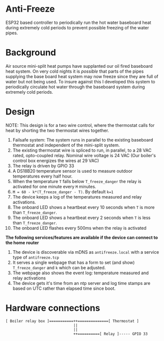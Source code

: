 # Anti-Freeze

ESP32 based controller to periodically run the hot water baseboard heat during 
extremely cold periods to prevent possible freezing of the water pipes.

# Background

Air source mini-split heat pumps have supplanted our oil fired baseboard heat 
system.  On very cold nights it is _possible_ that parts of the pipes supplying 
the base board heat system may now freeze since they are full of water but not 
being used. To insure against this I developed this system to periodically 
circulate hot water through the baseboard system during extremely cold periods.

# Design  

NOTE: This design is for a two wire control, where the thermostat calls for heat 
by shorting the two thermostat wires together.

1. Failsafe system: The system runs in parallel to the existing baseboard 
   thermostat and independent of the mini-split system.
1. The existing thermostat wire is spliced to run, in parallel, to a 28 VAC 
   rated, opto-coupled relay. Nominal wire voltage is 24 VAC (Our boiler's 
control box energizes the wires at 29 VAC)
1. The relay is driven by GPIO 33
1. A DS18B20 temperature sensor is used to measure outdoor temperatures every 
   half hour.
1. When the temperature `T` falls below `T_freeze_danger` the relay is activated 
   for one minute every `M` minutes. 
1. `M = 60 - k*(T_freeze_danger - T)`. By default `k=1`
1. The device keeps a log of the temperatures measured and relay activations.
1. The onboard LED shows a heartbeat every 10 seconds when `T` is more than 
   `T_freeze_danger`.
1. The onboard LED shows a heartbeat every 2 seconds when `T` is less than 
   `T_freeze_danger`.  
1. The onboard LED flashes every 500ms when the relay is activated

**The following services/features are available if the device can connect to the 
home router** 
1. The device is discoverable via mDNS as `antifreeze.local` with a service type 
   of `antifreeze.tcp`
1. It serves a single webpage that has a form to set (and show) 
   `T_freeze_danger` and `k` which can be adjusted.
1. The webpage also shows the event log: temperature measured and relay 
   activations
1. The device gets it's time from an ntp server and log time stamps are based on 
   UTC rather than elapsed time since boot. 

# Hardware connections

```
[ Boiler relay box ]===========++==============[ Thermostat ]
                               ||
                               ||
                               ++==========[ Relay ]----- GPIO 33
```


